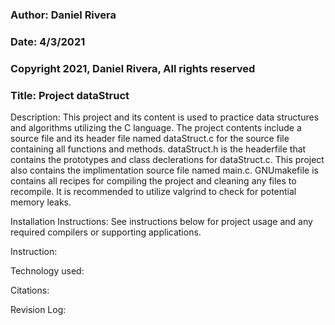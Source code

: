 ### Author: Daniel Rivera
### Date: 4/3/2021
### Copyright 2021, Daniel Rivera, All rights reserved

### Title: Project dataStruct

Description: This project and its content is used to practice
data structures and algorithms utilizing the C language. The
project contents include a source file and its header file named
dataStruct.c for the source file containing all functions and
methods. dataStruct.h is the headerfile that contains the 
prototypes and class declerations for dataStruct.c. This project
also contains the implimentation source file named main.c. 
GNUmakefile is contains all recipes for compiling the project and
cleaning any files to recompile. It is recommended to utilize
valgrind to check for potential memory leaks.

Installation Instructions:
See instructions below for project usage and any required compilers
or supporting applications.

Instruction:

Technology used:

Citations:

Revision Log:


